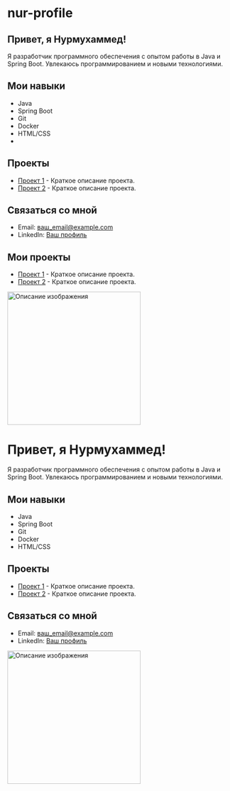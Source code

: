 # nur-profile

## Привет, я Нурмухаммед!
Я разработчик программного обеспечения с опытом работы в Java и Spring Boot. Увлекаюсь программированием и новыми технологиями.

## Мои навыки
- Java
- Spring Boot
- Git
- Docker
- HTML/CSS
- 
## Проекты
- [Проект 1](ссылка) - Краткое описание проекта.
- [Проект 2](ссылка) - Краткое описание проекта.

## Связаться со мной
- Email: ваш_email@example.com
- LinkedIn: [Ваш профиль](ссылка)

<h2>Мои проекты</h2>
<ul>
  <li><a href="ссылка">Проект 1</a> - Краткое описание проекта.</li>
  <li><a href="ссылка">Проект 2</a> - Краткое описание проекта.</li>
</ul>

<img src="ссылка_на_изображение" alt="Описание изображения" width="300" />

# Привет, я Нурмухаммед!

Я разработчик программного обеспечения с опытом работы в Java и Spring Boot. Увлекаюсь программированием и новыми технологиями.

## Мои навыки
- Java
- Spring Boot
- Git
- Docker
- HTML/CSS

## Проекты
- [Проект 1](ссылка) - Краткое описание проекта.
- [Проект 2](ссылка) - Краткое описание проекта.

## Связаться со мной
- Email: ваш_email@example.com
- LinkedIn: [Ваш профиль](ссылка)

<img src="ссылка_на_изображение" alt="Описание изображения" width="300" />


